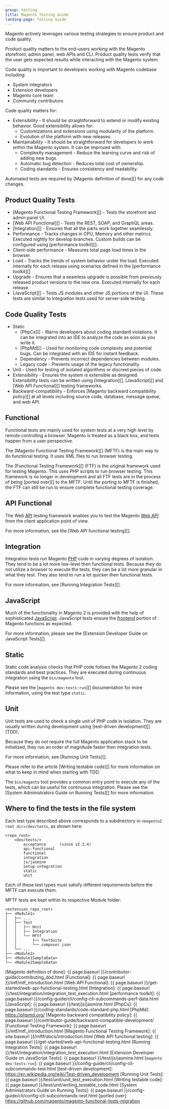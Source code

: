 ```yaml
---
group: testing
title: Magento Testing Guide
landing-page: Testing Guide
---
```


Magento actively leverages various testing strategies to ensure product and code quality.

Product quality matters to the end-users working with the Magento storefront, admin panel, web APIs and CLI.
Product quality tests verify that the user gets expected results while interacting with the Magento system.

Code quality is important to developers working with Magento codebase including:

- System integrators
- Extension developers
- Magento core team
- Community contributors

Code quality matters for:

- Extensibility - It should be straightforward to extend or modify existing behavior.
  Good extensibility allows for:
  - Customizations and extensions using modularity of the platform.
  - Evolution of the platform with new releases.
- Maintainability - It should be straightforward for developers to work within the Magento system.
  It can be improved with:
  - Complexity management - Reduce the learning curve and risk of adding new bugs.
  - Automatic bug detection - Reduces total cost of ownership.
  - Coding standards - Ensures consistency and readability.

Automated tests are required by [Magento definition of done][] for any code changes.

## Product Quality Tests

- [Magento Functional Testing Framework][] - Tests the storefront and admin panel UI.
- [Web API Functional][] - Tests the REST, SOAP, and GraphQL areas.
- [Integration][] - Ensures that all the parts work together seamlessly.
- Performance - Tracks changes in CPU, Memory and other metrics. Executed nightly for develop branches. Custom builds can be configured using [performance toolkit][].
- Client-side performance - Measures total page load times in the browser.
- Load - Tracks the trends of system behavior under the load. Executed internally for each release using scenarios defined in the [performance toolkit][]
- Upgrade - Ensures that a seamless upgrade is possible from previously released product versions to the new one. Executed internally for each release.
- [JavaScript][] - Tests JS modules and other JS portions of the UI. These tests are similar to integration tests used for server-side testing.

## Code Quality Tests

- Static
  - [PhpCs][] - Warns developers about coding standard violations. It can be integrated into an IDE to analyze the code as soon as you write it.
  - [PhpMd][] - Used for monitoring code complexity and potential bugs. Can be integrated with an IDE for instant feedback.
  - Dependency - Prevents incorrect dependencies between modules.
  - Legacy code - Prevents usage of the legacy functionality.
- Unit - Used for testing of isolated algorithms or discreet pieces of code.
- Extensibility - Ensures the system is extensible as designed. Extensibility tests can be written using [Integration][], [JavaScript][] and [Web API Functional][] testing frameworks.
- Backward-compatibility - Enforces [Magento backward compatibility policy][] at all levels including source code, database, message queue,  and web API.

## Functional

Functional tests are mainly used for system tests at a very high level by remote controlling a browser. Magento is treated as a black box, and tests happen from a user perspective.

The [Magento Functional Testing Framework][] (MFTF) is the main way to do functional testing. It uses XML files to run browser testing.

The [Functional Testing Framework][] (FTF) is the original framework used for testing Magento. This uses PHP scripts to run browser testing.
This framework is no longer in development and all FTF tests are in the process of being [ported over][] to the MFTF.
Until the porting to MFTF is finished, the FTF can still be run to ensure complete functional testing coverage.

## API Functional

The Web [API](https://glossary.magento.com/api) testing framework enables you to test the Magento [Web API](https://glossary.magento.com/web-api) from the client application point of view.

For more information, see the [Web API functional testing][].
  
## Integration

Integration tests run Magento [PHP](https://glossary.magento.com/php) code in varying degrees of isolation. They tend to be a lot more low-level then functional tests. Because they do not utilize a browser to execute the tests, they can be a lot more granular in what they test. They also tend to run a lot quicker then functional tests.

For more information, see [Running Integration Tests][].
  
## JavaScript

Much of the functionality in Magento 2 is provided with the help of sophisticated [JavaScript](https://glossary.magento.com/javascript). JavaScript tests ensure the [frontend](https://glossary.magento.com/frontend) portion of Magento functions as expected.  

For more information, please see the [Extension Developer Guide on JavaScript Tests][].
  
## Static

Static code analysis checks that PHP code follows the Magento 2 coding standards and best practices.
They are executed during continuous integration using the `bin/magento` tool.

Please see the [`magento dev:tests:run`][] documentation for more information, using the test type `static`.

## Unit

Unit tests are used to check a single unit of PHP code in isolation. They are usually written during development using [test-driven development][] (TDD).  

Because they do not require the full Magento application stack to be initialized, they run an order of magnitude faster then integration tests.  

For more information, see [Running Unit Tests][].

Please refer to the article [Writing testable code][] for more information on what to keep in mind when starting with TDD.
  
The `bin/magento` tool provides a common entry point to execute any of the tests, which can be useful for continuous integration.
Please see the [System Administrators Guide on Running Tests][] for more information.

## Where to find the tests in the file system

Each test type described above corresponds to a subdirectory in `<magento2 root dir>/dev/tests`, as shown here:

```tree
<repo_root>
    <dev/tests/>
        acceptance      (since v2.2.4)
        api-functional  
        functional  
        integration  
        js/jasmine
        setup-integration  
        static  
        unit  
```

Each of these test types must satisfy different requirements before the MFTF can execute them.

MFTF tests are kept within its respective Module folder:

```tree
<extension_repo_root>
├── <Module1>
│   ├── ...
│   ├── Test
│   │   ├── Unit
│   │   ├── Integration
│   │   └── Mftf
│   │       ├── TestSuite
│   │       └── composer.json
│   └── ...
├── <Module2>
├── <Module1SampleData>
└── <Module2SampleData>
```

<!-- Link Definitions -->
[Magento definition of done]: {{ page.baseurl }}/contributor-guide/contributing_dod.html
[Functional]: {{ page.baseurl }}/mtf/mtf_introduction.html
[Web API Functional]: {{ page.baseurl }}/get-started/web-api-functional-testing.html
[Integration]: {{ page.baseurl }}/test/integration/integration_test_execution.html
[performance toolkit]: {{ page.baseurl }}/config-guide/cli/config-cli-subcommands-perf-data.html
[JavaScript]: {{ page.baseurl }}/test/js/jasmine.html
[PhpCs]: {{ page.baseurl }}/coding-standards/code-standard-php.html
[PhpMd]: https://phpmd.org/
[Magento backward compatibility policy]: {{ page.baseurl }}/contributor-guide/backward-compatible-development/
[Functional Testing Framework]: {{ page.baseurl }}/mtf/mtf_introduction.html
[Magento Functional Testing Framework]: {{ site.baseurl }}/mftf/docs/introduction.html
[Web API functional testing]: {{ page.baseurl }}/get-started/web-api-functional-testing.html
[Running Integration Tests]: {{ page.baseurl }}/test/integration/integration_test_execution.html
[Extension Developer Guide on JavaScript Tests]: {{ page.baseurl }}/test/js/jasmine.html
[`magento dev:tests:run`]: {{ page.baseurl }}/config-guide/cli/config-cli-subcommands-test.html
[test-driven development]: https://en.wikipedia.org/wiki/Test-driven_development
[Running Unit Tests]: {{ page.baseurl }}/test/unit/unit_test_execution.html
[Writing testable code]: {{ page.baseurl }}/test/unit/writing_testable_code.html
[System Administrators Guide on Running Tests]: {{ page.baseurl }}/config-guide/cli/config-cli-subcommands-test.html
[ported over]: https://github.com/magento/magento-functional-tests-migration
